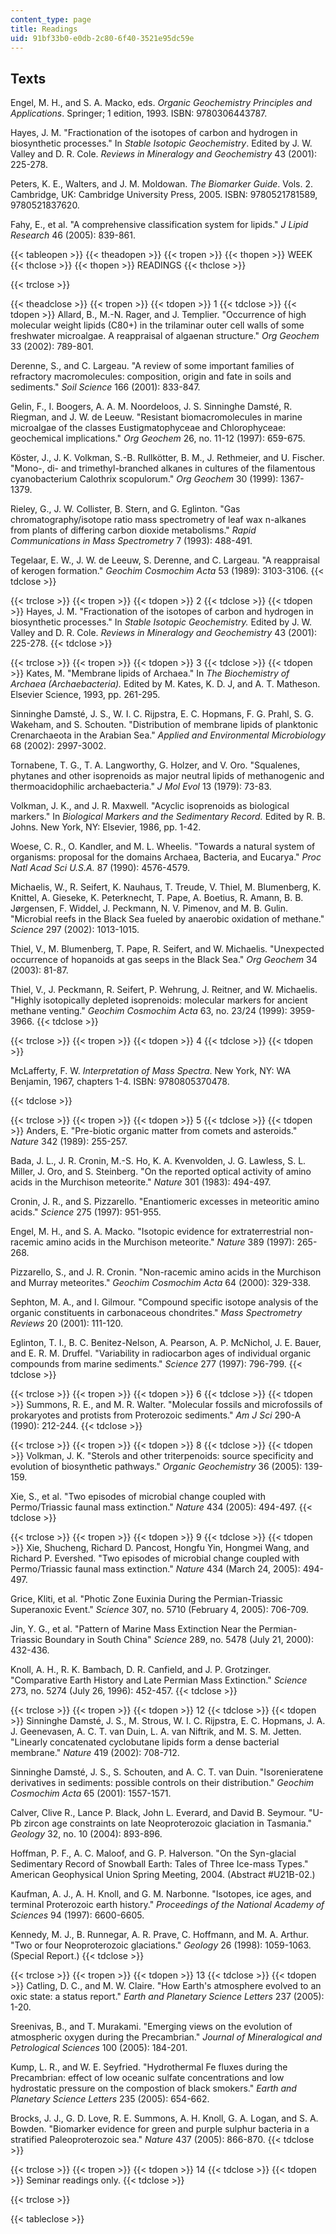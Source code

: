 ```yaml
---
content_type: page
title: Readings
uid: 91bf33b0-e0db-2c80-6f40-3521e95dc59e
---
```


Texts
-----

Engel, M. H., and S. A. Macko, eds. _Organic Geochemistry Principles and Applications_. Springer; 1 edition, 1993. ISBN: 9780306443787.

Hayes, J. M. "Fractionation of the isotopes of carbon and hydrogen in biosynthetic processes." In _Stable Isotopic Geochemistry_. Edited by J. W. Valley and D. R. Cole. _Reviews in Mineralogy and Geochemistry_ 43 (2001): 225-278.

Peters, K. E., Walters, and J. M. Moldowan. _The Biomarker Guide_. Vols. 2. Cambridge, UK: Cambridge University Press, 2005. ISBN: 9780521781589, 9780521837620.

Fahy, E., et al. "A comprehensive classification system for lipids." _J Lipid Research_ 46 (2005): 839-861.

{{< tableopen >}}
{{< theadopen >}}
{{< tropen >}}
{{< thopen >}}
WEEK
{{< thclose >}}
{{< thopen >}}
READINGS
{{< thclose >}}

{{< trclose >}}

{{< theadclose >}}
{{< tropen >}}
{{< tdopen >}}
1
{{< tdclose >}}
{{< tdopen >}}
Allard, B., M.-N. Rager, and J. Templier. "Occurrence of high molecular weight lipids (C80+) in the trilaminar outer cell walls of some freshwater microalgae. A reappraisal of algaenan structure." _Org Geochem_ 33 (2002): 789-801.  
  
Derenne, S., and C. Largeau. "A review of some important families of refractory macromolecules: composition, origin and fate in soils and sediments." _Soil Science_ 166 (2001): 833-847.  
  
Gelin, F., I. Boogers, A. A. M. Noordeloos, J. S. Sinninghe Damsté, R. Riegman, and J. W. de Leeuw. "Resistant biomacromolecules in marine microalgae of the classes Eustigmatophyceae and Chlorophyceae: geochemical implications." _Org Geochem_ 26, no. 11-12 (1997): 659-675.  
  
Köster, J., J. K. Volkman, S.-B. Rullkötter, B. M., J. Rethmeier, and U. Fischer. "Mono-, di- and trimethyl-branched alkanes in cultures of the filamentous cyanobacterium Calothrix scopulorum." _Org Geochem_ 30 (1999): 1367-1379.  
  
Rieley, G., J. W. Collister, B. Stern, and G. Eglinton. "Gas chromatography/isotope ratio mass spectrometry of leaf wax n-alkanes from plants of differing carbon dioxide metabolisms." _Rapid Communications in Mass Spectrometry_ 7 (1993): 488-491.  
  
Tegelaar, E. W., J. W. de Leeuw, S. Derenne, and C. Largeau. "A reappraisal of kerogen formation." _Geochim Cosmochim Acta_ 53 (1989): 3103-3106.
{{< tdclose >}}

{{< trclose >}}
{{< tropen >}}
{{< tdopen >}}
2
{{< tdclose >}}
{{< tdopen >}}
Hayes, J. M. "Fractionation of the isotopes of carbon and hydrogen in biosynthetic processes." In _Stable Isotopic Geochemistry._ Edited by J. W. Valley and D. R. Cole. _Reviews in Mineralogy and Geochemistry_ 43 (2001): 225-278.
{{< tdclose >}}

{{< trclose >}}
{{< tropen >}}
{{< tdopen >}}
3
{{< tdclose >}}
{{< tdopen >}}
Kates, M. "Membrane lipids of Archaea." In _The Biochemistry of Archaea (Archaebacteria)._ Edited by M. Kates, K. D. J, and A. T. Matheson. Elsevier Science, 1993, pp. 261-295.  
  
Sinninghe Damsté, J. S., W. I. C. Rijpstra, E. C. Hopmans, F. G. Prahl, S. G. Wakeham, and S. Schouten. "Distribution of membrane lipids of planktonic Crenarchaeota in the Arabian Sea." _Applied and Environmental Microbiology_ 68 (2002): 2997-3002.  
  
Tornabene, T. G., T. A. Langworthy, G. Holzer, and V. Oro. "Squalenes, phytanes and other isoprenoids as major neutral lipids of methanogenic and thermoacidophilic archaebacteria." _J Mol Evol_ 13 (1979): 73-83.  
  
Volkman, J. K., and J. R. Maxwell. "Acyclic isoprenoids as biological markers." In _Biological Markers and the Sedimentary Record._ Edited by R. B. Johns. New York, NY: Elsevier, 1986, pp. 1-42.  
  
Woese, C. R., O. Kandler, and M. L. Wheelis. "Towards a natural system of organisms: proposal for the domains Archaea, Bacteria, and Eucarya." _Proc Natl Acad Sci U.S.A._ 87 (1990): 4576-4579.  
  
Michaelis, W., R. Seifert, K. Nauhaus, T. Treude, V. Thiel, M. Blumenberg, K. Knittel, A. Gieseke, K. Peterknecht, T. Pape, A. Boetius, R. Amann, B. B. Jørgensen, F. Widdel, J. Peckmann, N. V. Pimenov, and M. B. Gulin. "Microbial reefs in the Black Sea fueled by anaerobic oxidation of methane." _Science_ 297 (2002): 1013-1015.  
  
Thiel, V., M. Blumenberg, T. Pape, R. Seifert, and W. Michaelis. "Unexpected occurrence of hopanoids at gas seeps in the Black Sea." _Org Geochem_ 34 (2003): 81-87.  
  
Thiel, V., J. Peckmann, R. Seifert, P. Wehrung, J. Reitner, and W. Michaelis. "Highly isotopically depleted isoprenoids: molecular markers for ancient methane venting." _Geochim Cosmochim Acta_ 63, no. 23/24 (1999): 3959-3966.
{{< tdclose >}}

{{< trclose >}}
{{< tropen >}}
{{< tdopen >}}
4
{{< tdclose >}}
{{< tdopen >}}


McLafferty, F. W. _Interpretation of Mass Spectra_. New York, NY: WA Benjamin, 1967, chapters 1-4. ISBN: 9780805370478.


{{< tdclose >}}

{{< trclose >}}
{{< tropen >}}
{{< tdopen >}}
5
{{< tdclose >}}
{{< tdopen >}}
Anders, E. "Pre-biotic organic matter from comets and asteroids." _Nature_ 342 (1989): 255-257.  
  
Bada, J. L., J. R. Cronin, M.-S. Ho, K. A. Kvenvolden, J. G. Lawless, S. L. Miller, J. Oro, and S. Steinberg. "On the reported optical activity of amino acids in the Murchison meteorite." _Nature_ 301 (1983): 494-497.  
  
Cronin, J. R., and S. Pizzarello. "Enantiomeric excesses in meteoritic amino acids." _Science_ 275 (1997): 951-955.  
  
Engel, M. H., and S. A. Macko. "Isotopic evidence for extraterrestrial non-racemic amino acids in the Murchison meteorite." _Nature_ 389 (1997): 265-268.  
  
Pizzarello, S., and J. R. Cronin. "Non-racemic amino acids in the Murchison and Murray meteorites." _Geochim Cosmochim Acta_ 64 (2000): 329-338.  
  
Sephton, M. A., and I. Gilmour. "Compound specific isotope analysis of the organic constituents in carbonaceous chondrites." _Mass Spectrometry Reviews_ 20 (2001): 111-120.  
  
Eglinton, T. I., B. C. Benitez-Nelson, A. Pearson, A. P. McNichol, J. E. Bauer, and E. R. M. Druffel. "Variability in radiocarbon ages of individual organic compounds from marine sediments." _Science_ 277 (1997): 796-799.
{{< tdclose >}}

{{< trclose >}}
{{< tropen >}}
{{< tdopen >}}
6
{{< tdclose >}}
{{< tdopen >}}
Summons, R. E., and M. R. Walter. "Molecular fossils and microfossils of prokaryotes and protists from Proterozoic sediments." _Am J Sci_ 290-A (1990): 212-244.
{{< tdclose >}}

{{< trclose >}}
{{< tropen >}}
{{< tdopen >}}
8
{{< tdclose >}}
{{< tdopen >}}
Volkman, J. K. "Sterols and other triterpenoids: source specificity and evolution of biosynthetic pathways." _Organic Geochemistry_ 36 (2005): 139-159.  
  
Xie, S., et al. "Two episodes of microbial change coupled with Permo/Triassic faunal mass extinction." _Nature_ 434 (2005): 494-497.
{{< tdclose >}}

{{< trclose >}}
{{< tropen >}}
{{< tdopen >}}
9
{{< tdclose >}}
{{< tdopen >}}
Xie, Shucheng, Richard D. Pancost, Hongfu Yin, Hongmei Wang, and Richard P. Evershed. "Two episodes of microbial change coupled with Permo/Triassic faunal mass extinction." _Nature_ 434 (March 24, 2005): 494-497.  
  
Grice, Kliti, et al. "Photic Zone Euxinia During the Permian-Triassic Superanoxic Event." _Science_ 307, no. 5710 (February 4, 2005): 706-709.  
  
Jin, Y. G., et al. "Pattern of Marine Mass Extinction Near the Permian-Triassic Boundary in South China" _Science_ 289, no. 5478 (July 21, 2000): 432-436.  
  
Knoll, A. H., R. K. Bambach, D. R. Canfield, and J. P. Grotzinger. "Comparative Earth History and Late Permian Mass Extinction." _Science_ 273, no. 5274 (July 26, 1996): 452-457.
{{< tdclose >}}

{{< trclose >}}
{{< tropen >}}
{{< tdopen >}}
12
{{< tdclose >}}
{{< tdopen >}}
Sinninghe Damsté, J. S., M. Strous, W. I. C. Rijpstra, E. C. Hopmans, J. A. J. Geenevasen, A. C. T. van Duin, L. A. van Niftrik, and M. S. M. Jetten. "Linearly concatenated cyclobutane lipids form a dense bacterial membrane." _Nature_ 419 (2002): 708-712.  
  
Sinninghe Damsté, J. S., S. Schouten, and A. C. T. van Duin. "Isorenieratene derivatives in sediments: possible controls on their distribution." _Geochim Cosmochim Acta_ 65 (2001): 1557-1571.  
  
Calver, Clive R., Lance P. Black, John L. Everard, and David B. Seymour. "U-Pb zircon age constraints on late Neoproterozoic glaciation in Tasmania." _Geology_ 32, no. 10 (2004): 893-896.  
  
Hoffman, P. F., A. C. Maloof, and G. P. Halverson. "On the Syn-glacial Sedimentary Record of Snowball Earth: Tales of Three Ice-mass Types." American Geophysical Union Spring Meeting, 2004. (Abstract #U21B-02.)  
  
Kaufman, A. J., A. H. Knoll, and G. M. Narbonne. "Isotopes, ice ages, and terminal Proterozoic earth history." _Proceedings of the National Academy of Sciences_ 94 (1997): 6600-6605.  
  
Kennedy, M. J., B. Runnegar, A. R. Prave, C. Hoffmann, and M. A. Arthur. "Two or four Neoproterozoic glaciations." _Geology_ 26 (1998): 1059-1063. (Special Report.)
{{< tdclose >}}

{{< trclose >}}
{{< tropen >}}
{{< tdopen >}}
13
{{< tdclose >}}
{{< tdopen >}}
Catling, D. C., and M. W. Claire. "How Earth's atmosphere evolved to an oxic state: a status report." _Earth and Planetary Science Letters_ 237 (2005): 1-20.  
  
Sreenivas, B., and T. Murakami. "Emerging views on the evolution of atmospheric oxygen during the Precambrian." _Journal of Mineralogical and Petrological Sciences_ 100 (2005): 184-201.  
  
Kump, L. R., and W. E. Seyfried. "Hydrothermal Fe fluxes during the Precambrian: effect of low oceanic sulfate concentrations and low hydrostatic pressure on the compostion of black smokers." _Earth and Planetary Science Letters_ 235 (2005): 654-662.  
  
Brocks, J. J., G. D. Love, R. E. Summons, A. H. Knoll, G. A. Logan, and S. A. Bowden. "Biomarker evidence for green and purple sulphur bacteria in a stratified Paleoproterozoic sea." _Nature_ 437 (2005): 866-870.
{{< tdclose >}}

{{< trclose >}}
{{< tropen >}}
{{< tdopen >}}
14
{{< tdclose >}}
{{< tdopen >}}
Seminar readings only.
{{< tdclose >}}

{{< trclose >}}

{{< tableclose >}}